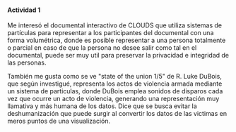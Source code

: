 #### Actividad 1

Me interesó el documental interactivo de CLOUDS que utiliza sistemas de partículas para representar a los participantes del documental con una forma volumétrica, donde es posible representar a una persona totalmente o parcial en caso de que la persona no desee salir como tal en el documental, puede ser muy util para preservar la privacidad e integridad de las personas.

También me gusta como se ve "state of the union 1/5" de R. Luke DuBois, que según investigué, representa los actos de violencia armada mediante un sistema de particulas, donde DuBois emplea sonidos de disparos cada vez que ocurre un acto de violencia, generando una representación muy llamativa y más humana de los datos. Dice que se busca evitar la deshumanización que puede surgir al convertir los datos de las victimas en meros puntos de una visualización.